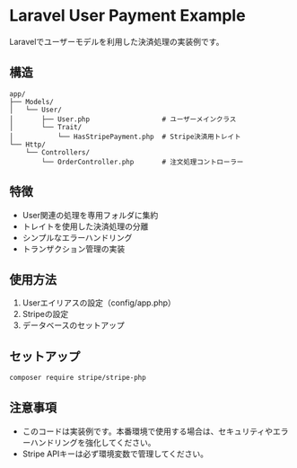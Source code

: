 # Laravel User Payment Example

Laravelでユーザーモデルを利用した決済処理の実装例です。

## 構造

```
app/
├── Models/
│   └── User/
│       ├── User.php                  # ユーザーメインクラス
│       └── Trait/
│           └── HasStripePayment.php  # Stripe決済用トレイト
└── Http/
    └── Controllers/
        └── OrderController.php       # 注文処理コントローラー
```

## 特徴

- User関連の処理を専用フォルダに集約
- トレイトを使用した決済処理の分離
- シンプルなエラーハンドリング
- トランザクション管理の実装

## 使用方法

1. Userエイリアスの設定（config/app.php）
2. Stripeの設定
3. データベースのセットアップ

## セットアップ

```bash
composer require stripe/stripe-php
```

## 注意事項

- このコードは実装例です。本番環境で使用する場合は、セキュリティやエラーハンドリングを強化してください。
- Stripe APIキーは必ず環境変数で管理してください。